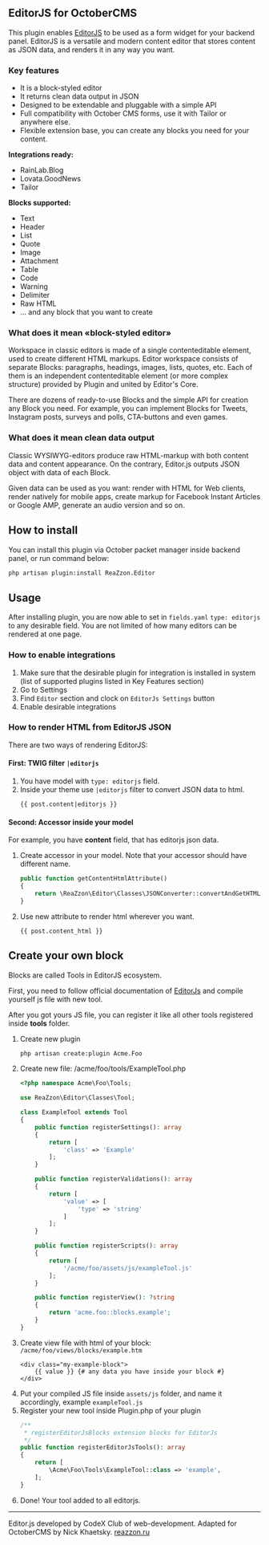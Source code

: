 ## **EditorJS for OctoberCMS**

This plugin enables [EditorJS](https://github.com/codex-team/editor.js) to be used as a form widget for your backend panel.
EditorJS is a versatile and modern content editor that stores content as JSON data, and renders it in any way you want.

### **Key features**

- It is a block-styled editor
- It returns clean data output in JSON
- Designed to be extendable and pluggable with a simple API
- Full compatibility with October CMS forms, use it with Tailor or anywhere else.
- Flexible extension base, you can create any blocks you need for your content.

**Integrations ready:**
- RainLab.Blog
- Lovata.GoodNews
- Tailor

**Blocks supported:**
- Text
- Header
- List
- Quote
- Image
- Attachment
- Table
- Code
- Warning
- Delimiter
- Raw HTML
- ... and any block that you want to create

### **What does it mean «block-styled editor»**

Workspace in classic editors is made of a single contenteditable element, used to create different HTML markups. Editor workspace consists of separate Blocks: paragraphs, headings, images, lists, quotes, etc. Each of them is an independent contenteditable element (or more complex structure) provided by Plugin and united by Editor's Core.

There are dozens of ready-to-use Blocks and the simple API for creation any Block you need. For example, you can implement Blocks for Tweets, Instagram posts, surveys and polls, CTA-buttons and even games.

### **What does it mean clean data output**

Classic WYSIWYG-editors produce raw HTML-markup with both content data and content appearance. On the contrary, Editor.js outputs JSON object with data of each Block.

Given data can be used as you want: render with HTML for Web clients, render natively for mobile apps, create markup for Facebook Instant Articles or Google AMP, generate an audio version and so on.

## **How to install**

You can install this plugin via October packet manager inside backend panel, or run command below:

```bash
php artisan plugin:install ReaZzon.Editor
```

## **Usage**

After installing plugin, you are now able to set in `fields.yaml`  `type: editorjs` to any desirable field.
You are not limited of how many editors can be rendered at one page.

### How to enable integrations

1. Make sure that the desirable plugin for integration is installed in system (list of supported plugins listed in Key Features section)
2. Go to Settings
3. Find `Editor` section and clock on `EditorJs Settings` button
4. Enable desirable integrations

### How to render HTML from EditorJS JSON

There are two ways of rendering EditorJS:

#### First: TWIG filter `|editorjs`

1. You have model with `type: editorjs` field.
2. Inside your theme use `|editorjs` filter to convert JSON data to html.
    ```twig
   {{ post.content|editorjs }}
    ```

#### Second: Accessor inside your model

For example, you have **content** field, that has editorjs json data.

1. Create accessor in your model. Note that your accessor should have different name.

    ```php
    public function getContentHtmlAttribute()
    {
        return \ReaZzon\Editor\Classes\JSONConverter::convertAndGetHTML($this->content);
    }
    ```
2. Use new attribute to render html wherever you want.
    ```twig
    {{ post.content_html }}
    ```

## **Create your own block**

Blocks are called Tools in EditorJS ecosystem.

First, you need to follow official documentation of [EditorJs](https://editorjs.io/api) and compile yourself js file with new tool.

After you got yours JS file, you can register it like all other tools registered inside **tools** folder.

1. Create new plugin
    ```bash
    php artisan create:plugin Acme.Foo
    ```
2. Create new file: /acme/foo/tools/ExampleTool.php
    ```php
    <?php namespace Acme\Foo\Tools;

    use ReaZzon\Editor\Classes\Tool;

    class ExampleTool extends Tool
    {
        public function registerSettings(): array
        {
            return [
                'class' => 'Example'
            ];
        }

        public function registerValidations(): array
        {
            return [
                'value' => [
                    'type' => 'string'
                ]
            ];
        }

        public function registerScripts(): array
        {
            return [
                '/acme/foo/assets/js/exampleTool.js'
            ];
        }

        public function registerView(): ?string
        {
            return 'acme.foo::blocks.example';
        }
    }
    ```
3. Create view file with html of your block: `/acme/foo/views/blocks/example.htm`
    ```twig
    <div class="my-example-block">
        {{ value }} {# any data you have inside your block #}
    </div>
    ```
4. Put your compiled JS file inside `assets/js` folder, and name it accordingly, example `exampleTool.js`
5. Register your new tool inside Plugin.php of your plugin
    ```php
    /**
     * registerEditorJsBlocks extension blocks for EditorJs
     */
    public function registerEditorJsTools(): array
    {
        return [
            \Acme\Foo\Tools\ExampleTool::class => 'example',
        ];
    }
    ```
6. Done! Your tool added to all editorjs.
---

Editor.js developed by CodeX Club of web-development.
Adapted for OctoberCMS by Nick Khaetsky. [reazzon.ru](https://reazzon.ru)
